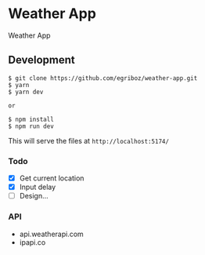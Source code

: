 # Weather App

Weather App

## Development

```
$ git clone https://github.com/egriboz/weather-app.git
$ yarn
$ yarn dev

or

$ npm install
$ npm run dev
```

This will serve the files at `http://localhost:5174/`

### Todo

- [x] Get current location
- [x] Input delay
- [ ] Design...

### API

- api.weatherapi.com
- ipapi.co
